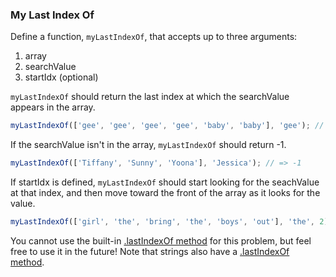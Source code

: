 ### My Last Index Of

Define a function, `myLastIndexOf`, that accepts up to three arguments:
  1. array
  2. searchValue
  3. startIdx (optional)

`myLastIndexOf` should return the last index at which the searchValue appears in
the array.

```javascript
myLastIndexOf(['gee', 'gee', 'gee', 'gee', 'baby', 'baby'], 'gee'); // => 3
```

If the searchValue isn't in the array, `myLastIndexOf` should return -1.

```javascript
myLastIndexOf(['Tiffany', 'Sunny', 'Yoona'], 'Jessica'); // => -1
```

If startIdx is defined, `myLastIndexOf` should start looking for the seachValue
at that index, and then move toward the front of the array as it looks for the
value.

```javascript
myLastIndexOf(['girl', 'the', 'bring', 'the', 'boys', 'out'], 'the', 2); // => 0
```

You cannot use the built-in [.lastIndexOf method](https://developer.mozilla.org/en-US/docs/Web/JavaScript/Reference/Global_Objects/Array/lastIndexOf) for this problem, but feel free
to use it in the future! Note that strings also have a [.lastIndexOf method](https://developer.mozilla.org/en-US/docs/Web/JavaScript/Reference/Global_Objects/String/lastIndexOf).

